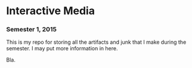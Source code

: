 # Interactive Media
### Semester 1, 2015

This is my repo for storing all the artifacts and junk that I make during the semester. I may put more information in here.

Bla.